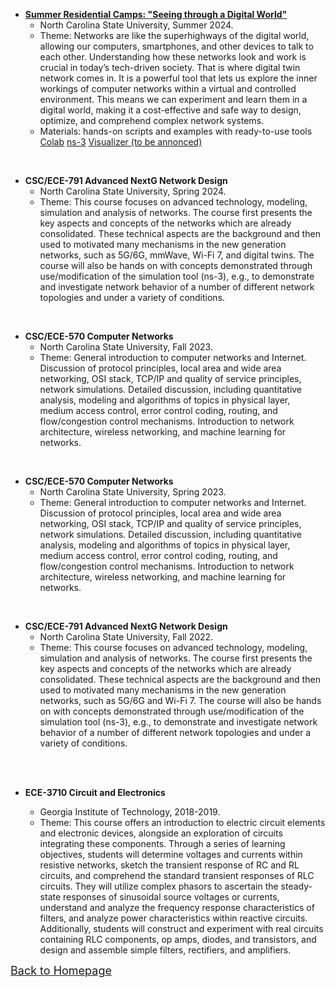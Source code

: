 <!-- ## <span id="j4"><font color='darkblue' face="Georgia">TEACHING</font></span> -->

* [**Summer Residential Camps: "Seeing through a Digital World"**](https://www.engr.ncsu.edu/theengineeringplace/summerprograms/hs-residential/) 
  * North Carolina State University, Summer 2024.
  * Theme: Networks are like the superhighways of the digital world, allowing our computers, smartphones, and other devices to talk to each other. Understanding how these networks look and work is crucial in today’s tech-driven society. That is where digital twin network comes in. It is a powerful tool that lets us explore the inner workings of computer networks within a virtual and controlled environment. This means we can experiment and learn them in a digital world, making it a cost-effective and safe way to design, optimize, and comprehend complex network systems.
  * Materials: hands-on scripts and examples with ready-to-use tools [Colab](https://github.com/SummerEkko/NS-3_Examples/tree/master/Done) [ns-3](https://github.com/SummerEkko/NS-3_Examples/tree/master) [Visualizer (to be annonced)](xxx)

&emsp;
&emsp;

* **CSC/ECE-791 Advanced NextG Network Design** 
  * North Carolina State University, Spring 2024.
  * Theme: This course focuses on advanced technology, modeling, simulation and analysis of networks. The course first presents the key aspects and concepts of the networks which are already consolidated. These technical aspects are the background and then used to motivated many mechanisms in the new generation networks, such as 5G/6G, mmWave, Wi-Fi 7, and digital twins. The course will also be hands on with concepts demonstrated through use/modification of the simulation tool (ns-3), e.g., to demonstrate and investigate network behavior of a number of different network topologies and under a variety of conditions.

&emsp;
&emsp;

* **CSC/ECE-570 Computer Networks** 
  * North Carolina State University, Fall 2023.
  * Theme: General introduction to computer networks and Internet. Discussion of protocol principles, local area and wide area networking, OSI stack, TCP/IP and quality of service principles, network simulations. Detailed discussion, including quantitative analysis, modeling and algorithms of topics in physical layer, medium access control, error control coding, routing, and flow/congestion control mechanisms. Introduction to network architecture, wireless networking, and machine learning for networks.

&emsp;
&emsp;

* **CSC/ECE-570 Computer Networks** 
  * North Carolina State University, Spring 2023.
  * Theme: General introduction to computer networks and Internet. Discussion of protocol principles, local area and wide area networking, OSI stack, TCP/IP and quality of service principles, network simulations. Detailed discussion, including quantitative analysis, modeling and algorithms of topics in physical layer, medium access control, error control coding, routing, and flow/congestion control mechanisms. Introduction to network architecture, wireless networking, and machine learning for networks.

&emsp;
&emsp;

* **CSC/ECE-791 Advanced NextG Network Design** 
  * North Carolina State University, Fall 2022.
  * Theme: This course focuses on advanced technology, modeling, simulation and analysis of networks. The course first presents the key aspects and concepts of the networks which are already consolidated. These technical aspects are the background and then used to motivated many mechanisms in the new generation networks, such as 5G/6G and Wi-Fi 7. The course will also be hands on with concepts demonstrated through use/modification of the simulation tool (ns-3), e.g., to demonstrate and investigate network behavior of a number of different network topologies and under a variety of conditions.

&emsp;  
&emsp; 

* **ECE-3710 Circuit and Electronics**  
  * Georgia Institute of Technology, 2018-2019.
  * Theme: This course offers an introduction to electric circuit elements and electronic devices, alongside an exploration of circuits integrating these components. Through a series of learning objectives, students will determine voltages and currents within resistive networks, sketch the transient response of RC and RL circuits, and comprehend the standard transient responses of RLC circuits. They will utilize complex phasors to ascertain the steady-state responses of sinusoidal source voltages or currents, understand and analyze the frequency response characteristics of filters, and analyze power characteristics within reactive circuits. Additionally, students will construct and experiment with real circuits containing RLC components, op amps, diodes, and transistors, and design and assemble simple filters, rectifiers, and amplifiers.


  <!-- * ISYE 6601 Linear Optimization -->
  <!-- * ISYE 6603 Nonlinear Optimization -->
  <!-- * ISYE 7684 Advanced Nonlinear Programming -->
  <!-- <br/>(instructed by Prof. [Arkadi Nemirovski](https://www.isye.gatech.edu/users/arkadi-nemirovski)) -->
  
  

[<u><font size='4'>Back to Homepage</font></u>](https://yuchen-sh.github.io)
